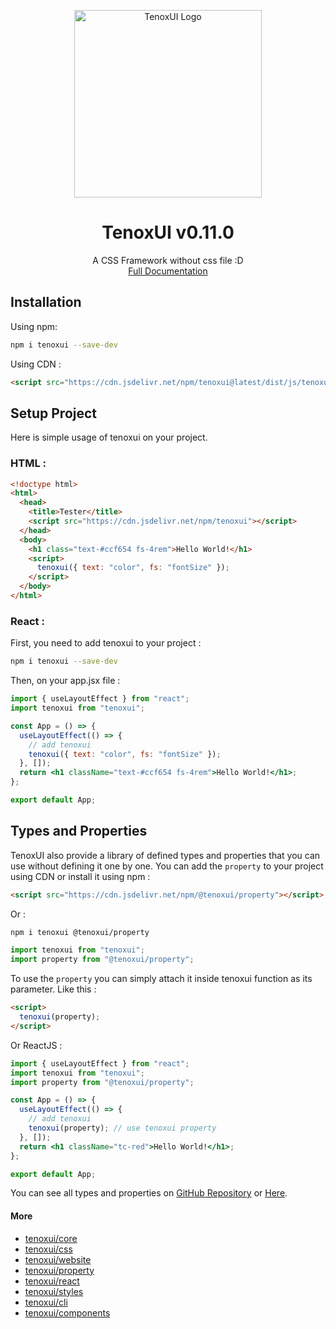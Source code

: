 <p align="center">
<a href="https://tenoxui.web.app/">
<img src="https://tenoxui.web.app/img/tenoxui.svg" alt="TenoxUI Logo" width='300' height='300'
 >
</a>
</p>
<h1 align="center">TenoxUI v0.11.0</h1>
<p align="center">
A CSS Framework without css file :D
<br>
<a href="https://tenoxui.web.app/docs/start">Full Documentation</a>
</p>

<h2>Installation</h2>

Using npm:

```bash
npm i tenoxui --save-dev
```

Using CDN :

```html
<script src="https://cdn.jsdelivr.net/npm/tenoxui@latest/dist/js/tenoxui.min.js"></script>
```

<h2>Setup Project</h2>

Here is simple usage of tenoxui on your project.

### HTML :

```html
<!doctype html>
<html>
  <head>
    <title>Tester</title>
    <script src="https://cdn.jsdelivr.net/npm/tenoxui"></script>
  </head>
  <body>
    <h1 class="text-#ccf654 fs-4rem">Hello World!</h1>
    <script>
      tenoxui({ text: "color", fs: "fontSize" });
    </script>
  </body>
</html>
```

### React :

First, you need to add tenoxui to your project :

```sh
npm i tenoxui --save-dev
```

Then, on your app.jsx file :

```jsx
import { useLayoutEffect } from "react";
import tenoxui from "tenoxui";

const App = () => {
  useLayoutEffect(() => {
    // add tenoxui
    tenoxui({ text: "color", fs: "fontSize" });
  }, []);
  return <h1 className="text-#ccf654 fs-4rem">Hello World!</h1>;
};

export default App;
```

<h2>Types and Properties</h2>

TenoxUI also provide a library of defined types and properties that you can use without defining it one by one. You can add the `property` to your project using CDN or install it using npm :

```html
<script src="https://cdn.jsdelivr.net/npm/@tenoxui/property"></script>
```

Or :

```sh
npm i tenoxui @tenoxui/property
```

```jsx
import tenoxui from "tenoxui";
import property from "@tenoxui/property";
```

To use the `property` you can simply attach it inside tenoxui function as its parameter. Like this :

```html
<script>
  tenoxui(property);
</script>
```

Or ReactJS :

```jsx
import { useLayoutEffect } from "react";
import tenoxui from "tenoxui";
import property from "@tenoxui/property";

const App = () => {
  useLayoutEffect(() => {
    // add tenoxui
    tenoxui(property); // use tenoxui property
  }, []);
  return <h1 className="tc-red">Hello World!</h1>;
};

export default App;
```

You can see all types and properties on [GitHub Repository](https://github.com/tenoxui/property) or [Here](https://tenoxui.github.io/property).

<h4>More</h4>

- [tenoxui/core](https://github.com/tenoxui/core)
- [tenoxui/css](https://github.com/tenoxui/css)
- [tenoxui/website](https://github.com/tenoxui/website)
- [tenoxui/property](https://github.com/tenoxui/property)
- [tenoxui/react](https://github.com/tenoxui/react)
- [tenoxui/styles](https://github.com/tenoxui/styles)
- [tenoxui/cli](https://github.com/tenoxui/cli)
- [tenoxui/components](https://github.com/tenoxui/components)
